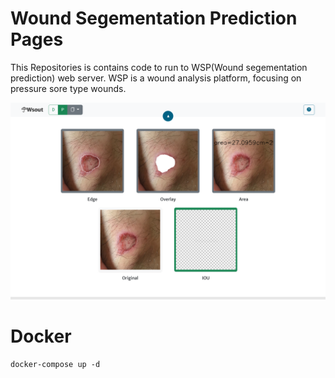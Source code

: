 # Wound Segementation Prediction Pages

This Repositories is contains code to run to WSP(Wound segementation prediction) web server.
WSP is a wound analysis platform, focusing on pressure sore type wounds.

![](https://github.com/Hotshot824/WSP-Pages/blob/main/img/paint_example.png?raw=true)

# Docker

```
docker-compose up -d
```